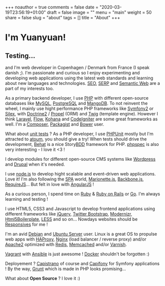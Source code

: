 +++
noauthor = true
comments = false
date = "2020-03-19T23:56:19+01:00"
draft = false
image = ""
menu = "main"
weight = 50
share = false
slug = "about"
tags = []
title = "About"
+++

# I'm Yuanyuan!

## Testing...




and I'm web developer in Copenhagen / Denmark from France (I speak danish ;). I'm passionate and curious so I enjoy experimenting and developing web applications using the latest web standards and learning about new languages and technologies. [SEO][], [SERP][] and [Semantic Web][] are a part of my interests too.

As a primary backend developer, I use [PHP][] with different open-source databases like [MySQL][], [PostgreSQL][] and [MangoDB][]. To not reinvent the wheel, I mainly use hight performance PHP frameworks like [Symfony2][] or [Silex][], with [Doctrine2][] / [Propel][] (ORM) and [Twig][] (template engine). However I think [Laravel][], [Flow][], [Kohana][] and [CodeIgniter][] are some great frameworks as well. I'm a [Composer][], [Packagist][] and [Bower][] user.

What about [unit tests][] ? As a PHP developer, I use [PHPUnit][] mostly but I'm attracted to [atoum][], you should give a try! When tests should drive the development, [Behat][] is a nice Story[BDD][] framework for PHP. [phpspec][] is also very interesting - I love it <3 !

I develop modules for different open-source CMS systems like [Wordpress][] and [Drupal][] when it's needed.

I use [node.js][] to develop hight scalable and event-driven web applications. Love it! I'm also following the [SPA][] world, [Marionette.js][], [Backbone.js][], [RequireJS][]... But felt in love with [AngularJS][] !

As a curious person, I spend time on [Ruby][] & [Ruby on Rails][] or [Go][]. I'm always learning and testing !

I use HTML5, CSS3 and Javascript to develop frontend applications using different frameworks like [jQuery][], [Twitter Bootstrap][], [Modernizr][], [Html5Boilerplate][], [LESS][] and so on... Nowdays websites should be [Responsives][] for me !

I'm an avid [Debian][] and [Ubuntu Server][] user. Linux is a great OS to propulse web apps with [HAProxy][], [Nginx][] (load balancer / reverse proxy) and/or [Apache2][] optimized with [Redis][], [Memcached][] and/or [Varnish][].

[Vagrant][] with [Ansible][] is just awesome ! [Docker][] shouldn't be forgotten :)

Deployement ? [Capistrano][] of course and [Capifony][] for Symfony applications ! By the way, [Grunt][] which is made in PHP looks promising...

What about **Open Source** ? I love it :)

[SEO]: http://en.wikipedia.org/wiki/Search_engine_optimization
[SERP]: http://en.wikipedia.org/wiki/Search_engine_results_page
[Semantic Web]: http://en.wikipedia.org/wiki/Semantic_Web
[Jekyll]: https://github.com/mojombo/jekyll
[Jekyll sites]: https://github.com/mojombo/jekyll/wiki/Sites
[DigitalOcean]: https://www.digitalocean.com/?refcode=7d0a1bed77fe
[Github]: https://github.com/toin0u/sbin.dk
[Html5Boilerplate]: http://html5boilerplate.com/
[Twitter Bootstrap]: http://twitter.github.com/bootstrap/
[LESS]: http://www.lesscss.org/
[Responsives]: http://en.wikipedia.org/wiki/Responsive_web_design
[Modernizr]: http://modernizr.com/
[jQuery]: http://jquery.com/
[MySQL]: http://dev.mysql.com/
[PostgreSQL]: http://www.postgresql.org/
[MangoDB]: http://www.mongodb.org/
[PHP]: http://php.net/
[Symfony2]: http://symfony.com/
[Silex]: http://silex.sensiolabs.org/
[Doctrine2]: http://docs.doctrine-project.org/
[Propel]: http://propelorm.org/
[Twig]: http://twig.sensiolabs.org/
[PHPUnit]: https://github.com/sebastianbergmann/phpunit/
[atoum]: https://github.com/mageekguy/atoum/
[Behat]: http://behat.org/
[BDD]: http://en.wikipedia.org/wiki/Behavior_Driven_Development
[phpspec]: http://www.phpspec.net/
[Laravel]: http://laravel.com/
[Flow]: http://flow.typo3.org/
[Kohana]: http://kohanaframework.org/
[CodeIgniter]: http://codeigniter.com/
[Composer]: https://getcomposer.org/
[Packagist]: https://packagist.org/
[Bower]: http://bower.io/
[unit tests]: http://en.wikipedia.org/wiki/Unit_testing
[Wordpress]: http://wordpress.org/
[Drupal]: http://drupal.org/
[Debian]: http://www.debian.org/
[Ubuntu Server]: http://www.ubuntu.com/business/server/overview
[Apache2]: http://apache.org/
[HAProxy]: http://www.haproxy.org/
[Vagrant]: http://www.vagrantup.com/
[Ansible]: http://www.ansible.com/
[Docker]: https://www.docker.com/
[NginX]: http://nginx.org/
[Redis]: http://redis.io/
[Memcached]: http://memcached.org/
[Varnish]: https://www.varnish-cache.org/
[node.js]: http://www.nodejs.org/
[SPA]: http://en.wikipedia.org/wiki/Single-page_application
[Marionette.js]:http://marionettejs.com/
[Backbone.js]: http://backbonejs.org/
[RequireJS]: http://requirejs.org/
[AngularJS]: http://angularjs.org/
[Ruby]: http://ruby-lang.org/
[Ruby on Rails]: http://rubyonrails.org/
[Go]: http://golang.org/
[BY-NC-SA 3.0]: http://creativecommons.org/licenses/by-nc-sa/3.0/
[Capistrano]: https://github.com/capistrano/capistrano
[Capifony]: http://capifony.org/
[Grunt]: https://github.com/php-loep/grunt
